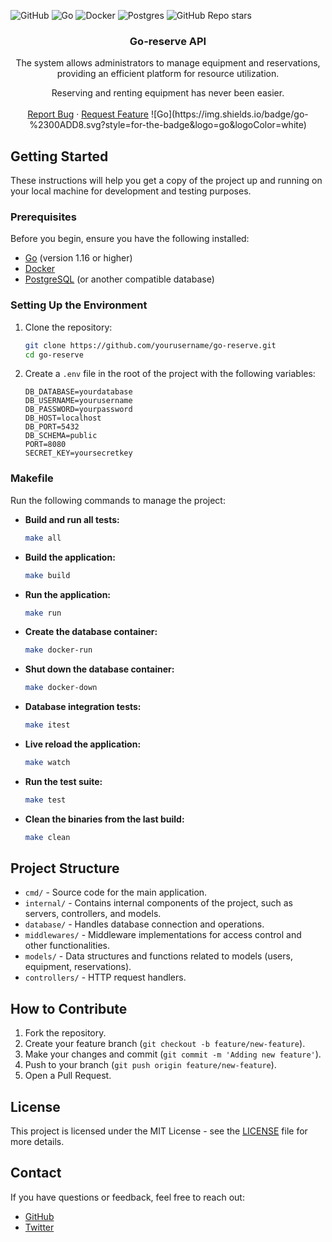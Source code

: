 ![GitHub](https://img.shields.io/badge/github-%23121011.svg?style=for-the-badge&logo=github&logoColor=white)
![Go](https://img.shields.io/badge/go-%2300ADD8.svg?style=for-the-badge&logo=go&logoColor=white)
![Docker](https://img.shields.io/badge/docker-%230db7ed.svg?style=for-the-badge&logo=docker&logoColor=white)
![Postgres](https://img.shields.io/badge/postgres-%23316192.svg?style=for-the-badge&logo=postgresql&logoColor=white)
![GitHub Repo stars](https://img.shields.io/github/stars/abneribeiroo/go-reserve)

<div>
    <h3 align="center">Go-reserve API</h3>
    <p align="center">The system allows administrators to manage equipment and reservations, providing an efficient platform for resource utilization.
    </p>
    <p align="center">Reserving and renting equipment has never been easier.    
    <br />
    <br />
    <a href="https://github.com/abneribeiroo/go-reserve/issues/new?labels=bug&template=bug-report---.md">Report Bug</a>
    ·
    <a href="https://github.com/abneribeiroo/go-reserve/issues/new?labels=enhancement&template=feature-request---.md">Request Feature</a>
    ![Go](https://img.shields.io/badge/go-%2300ADD8.svg?style=for-the-badge&logo=go&logoColor=white)
    </p>
</div>




## Getting Started

These instructions will help you get a copy of the project up and running on your local machine for development and testing purposes.

### Prerequisites

Before you begin, ensure you have the following installed:

- [Go](https://golang.org/doc/install/source) (version 1.16 or higher)
- [Docker](https://docs.docker.com/get-docker/)
- [PostgreSQL](https://www.postgresql.org/download/) (or another compatible database)

### Setting Up the Environment

1. Clone the repository:
    ```bash
    git clone https://github.com/yourusername/go-reserve.git
    cd go-reserve
    ```

2. Create a `.env` file in the root of the project with the following variables:
    ```env
    DB_DATABASE=yourdatabase
    DB_USERNAME=yourusername
    DB_PASSWORD=yourpassword
    DB_HOST=localhost
    DB_PORT=5432
    DB_SCHEMA=public
    PORT=8080
    SECRET_KEY=yoursecretkey
    ```

### Makefile

Run the following commands to manage the project:

- **Build and run all tests:**
    ```bash
    make all
    ```

- **Build the application:**
    ```bash
    make build
    ```

- **Run the application:**
    ```bash
    make run
    ```

- **Create the database container:**
    ```bash
    make docker-run
    ```

- **Shut down the database container:**
    ```bash
    make docker-down
    ```

- **Database integration tests:**
    ```bash
    make itest
    ```

- **Live reload the application:**
    ```bash
    make watch
    ```

- **Run the test suite:**
    ```bash
    make test
    ```

- **Clean the binaries from the last build:**
    ```bash
    make clean
    ```

## Project Structure

- `cmd/` - Source code for the main application.
- `internal/` - Contains internal components of the project, such as servers, controllers, and models.
- `database/` - Handles database connection and operations.
- `middlewares/` - Middleware implementations for access control and other functionalities.
- `models/` - Data structures and functions related to models (users, equipment, reservations).
- `controllers/` - HTTP request handlers.

## How to Contribute

1. Fork the repository.
2. Create your feature branch (`git checkout -b feature/new-feature`).
3. Make your changes and commit (`git commit -m 'Adding new feature'`).
4. Push to your branch (`git push origin feature/new-feature`).
5. Open a Pull Request.

## License

This project is licensed under the MIT License - see the [LICENSE](LICENSE) file for more details.

## Contact

If you have questions or feedback, feel free to reach out:

- [GitHub](https://github.com/abneribeiroo)
- [Twitter](https://x.com/heisptol)


